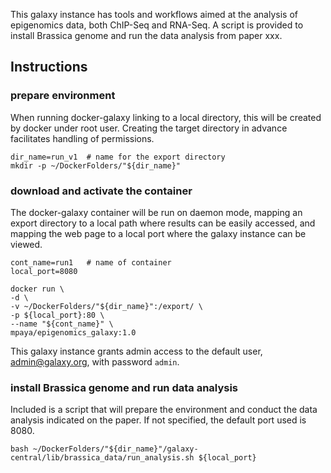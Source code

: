 This galaxy instance has tools and workflows aimed at the analysis of epigenomics data, both ChIP-Seq and RNA-Seq. A script is provided to install Brassica genome and run the data analysis from paper xxx.

## Instructions
### prepare environment
When running docker-galaxy linking to a local directory, this will be created by docker under root user. Creating the target directory in advance facilitates handling of permissions.
```
dir_name=run_v1  # name for the export directory
mkdir -p ~/DockerFolders/"${dir_name}"
```

### download and activate the container
The docker-galaxy container will be run on daemon mode, mapping an export directory to a local path where results can be easily accessed, and mapping the web page to a local port where the galaxy instance can be viewed.
```
cont_name=run1   # name of container
local_port=8080

docker run \
-d \
-v ~/DockerFolders/"${dir_name}":/export/ \
-p ${local_port}:80 \
--name "${cont_name}" \
mpaya/epigenomics_galaxy:1.0
```

This galaxy instance grants admin access to the default user, admin@galaxy.org, with password `admin`.

### install Brassica genome and run data analysis
Included is a script that will prepare the environment and conduct the data analysis indicated on the paper. If not specified, the default port used is 8080. 
```
bash ~/DockerFolders/"${dir_name}"/galaxy-central/lib/brassica_data/run_analysis.sh ${local_port}
```
